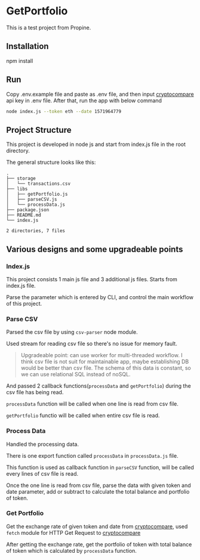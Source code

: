 # GetPortfolio
This is a test project from Propine.
## Installation

  npm install

## Run

Copy .env.example file and paste as .env file, and then input [cryptocompare](https://min-api.cryptocompare.com/) api key in .env file.
After that, run the app with below command
  
  ```sh
  node index.js --token eth --date 1571964779
  ```

## Project Structure

This project is developed in node js and start from index.js file in the root directory.

The general structure looks like this:

```
.
├── storage
│   └── transactions.csv
├── libs
│   ├── getPortfolio.js
│   ├── parseCSV.js
│   └── processData.js
├── package.json
├── README.md
└── index.js

2 directories, 7 files
```

## Various designs and some upgradeable points

### Index.js

This project consists 1 main js file and 3 additional js files. Starts from index.js file.

Parse the parameter which is entered by CLI, and control the main workflow of this project.

### Parse CSV

Parsed the csv file by using `csv-parser` node module.

Used stream for reading csv file so there's no issue for memory fault.

> Upgradeable point: can use worker for multi-threaded workflow. I think csv file is not suit for maintainable app, maybe establishing DB would be better than csv file.
> The schema of this data is constant, so we can use relational SQL instead of noSQL.

And passed 2 callback functions(`processData` and `getPortfolio`) during the csv file has being read.

`processData` function will be called when one line is read from csv file.

`getPortfolio` functio will be called when entire csv file is read.

### Process Data

Handled the processing data.

There is one export function called `processData` in `processData.js` file.

This function is used as callback function in `parseCSV` function, will be called every lines of csv file is read.

Once the one line is read from csv file, parse the data with given token and date parameter, add or subtract to calculate the total balance and portfolio of token.

### Get Portfolio

Get the exchange rate of given token and date from [cryptocompare](https://min-api.cryptocompare.com/), used `fetch` module for HTTP Get Request to [cryptocompare](https://min-api.cryptocompare.com/)

After getting the exchange rate, get the portfolio of token with total balance of token which is calculated by `processData` function.
